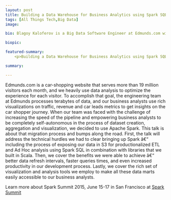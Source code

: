 ```yaml
---
layout: post
title: Building a Data Warehouse for Business Analytics using Spark SQL - Spark Summit 2015
tags: [All Things Tech,Big Data]
image: 

bio: Blagoy Kaloferov is a Big Data Software Engineer at Edmunds.com with experience in devising reliable services that process very large quantities of structured and unstructured data and creating a toolset to make analyzing this data very simple. He is currently pushing the boundaries on Big Data interactive applications with Apache Spark. He is passionate about architecting solutions that are powerful, yet as simple and quick as possible for end users.

biopic: 

featured-summary:
    <p>Building a Data Warehouse for Business Analytics using Spark SQL - Spark Summit 2015</p>

summary:

---
```


Edmunds.com is a car-shopping website that serves more than 19 million visitors each month, and we heavily use data analysis to optimize the experience for each visitor. To accomplish that goal, the engineering team at Edmunds processes terabytes of data, and our business analysts use rich visualizations on traffic, revenue and car leads metrics to get insights on the car shopper journey. When our team was faced with the challenge of increasing the speed of the pipeline and empowering business analysts to be completely self-autonomous in the process of dataset creation, aggregation and visualization, we decided to use Apache Spark. This talk is about that migration process and bumps along the road. First, the talk will address the technical hurdles we had to clear bringing up Spark â€“ including the process of exposing our data in S3 for productionalized ETL and Ad Hoc analysis using Spark SQL in combination with libraries that we built in Scala. Then, we cover the benefits we were able to achieve â€“ better data refresh intervals, faster queries times, and even increased productivity in our development process. Lastly, we cover the rich set of visualization and analysis tools we employ to make all these data marts easily accessible to our business analysts.

Learn more about Spark Summit 2015, June 15-17 in San Francisco at [Spark Summit](http://spark-summit.org/)

